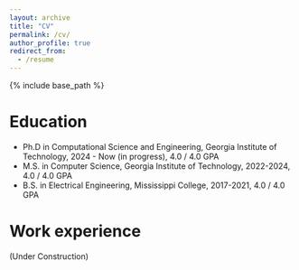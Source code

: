 ```yaml
---
layout: archive
title: "CV"
permalink: /cv/
author_profile: true
redirect_from:
  - /resume
---
```


{% include base_path %}

Education
======
* Ph.D in Computational Science and Engineering, Georgia Institute of Technology, 2024 - Now (in progress), 4.0 / 4.0 GPA
* M.S. in Computer Science, Georgia Institute of Technology, 2022-2024, 4.0 / 4.0 GPA
* B.S. in Electrical Engineering, Mississippi College, 2017-2021, 4.0 / 4.0 GPA

Work experience
======
(Under Construction)